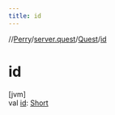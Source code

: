 ```yaml
---
title: id
---
```

//[Perry](../../../index.html)/[server.quest](../index.html)/[Quest](index.html)/[id](id.html)



# id



[jvm]\
val [id](id.html): [Short](https://kotlinlang.org/api/latest/jvm/stdlib/kotlin/-short/index.html)




